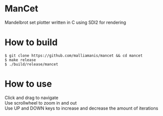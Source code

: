 # ManCet
Mandelbrot set plotter written in C using SDl2 for rendering

# How to build
```
$ git clone https://github.com/malliamanis/mancet && cd mancet
$ make release
$ ./build/release/mancet
```

# How to use
Click and drag to navigate <br>
Use scrollwheel to zoom in and out <br>
Use UP and DOWN keys to increase and decrease the amount of iterations
